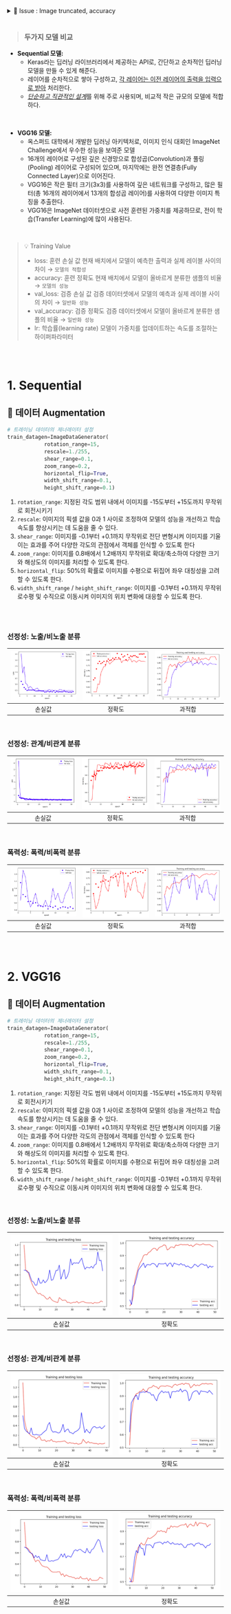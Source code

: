 <details>
<summary> 📌 Issue : Image truncated, accuracy</summary><br>

- try1. PIL 라이브러리로 파일 손상 검사 돌려봄 → 이미지 손상은 X
- try2. `ImageFile.LOAD_TRUNCATED_IMAGES = True` 설정
    - 트레이닝 돌리면 돌아는 가는데 예상보다 더 **accuracy가 낮게나옴**
    - 이미지가 잘려서 파일 일부만 입력으로 들어가서인듯
- try3. 데이터 형상 상수 정의 - 사진 크기 설정
    - 코랩(GPU) - 세션이 자꾸 죽음
    - 주피터(CPU) - 600*600 으로 돌리면 → ETA: 4시간 이상
        - 집가서 서브 노트북으로 돌려보기…
    - image size=256*256, batch size=10/5, epoch=3
    - image size=512*512, batch size=5, epoch=10
  
    - image size=256*256, batch size=5, epoch=10

    - **image size=256*256, batch size=8, epoch=10 `best`**    
    - image size=256*256, batch size=16, epoch=10      
    - image size=256*256, batch size16, epoch=30
        - 30으로 돌렸는데 다 안돌아감


        
    - image size=256*256, batch size=32, epoch=10
        
- try4. 이미지 resize
- 1000*1000 돌려본 결과 공유 → 데이터 더 수집해야할지 말지
    - 코랩에서는 세션 죽음, RAM 부족
    - CNN 모델에서 일반적으로 작은 이미지를 사용하는 이유
        
        <u>모델 복잡성:</u> CNN 모델은 보통 이미지의 로컬 패턴과 구조를 학습하기 위해 작은 합성곱 필터를 사용합니다. 작은 이미지에서도 로컬 패턴을 잘 파악할 수 있으며, 이미지를 크게 하면 이러한 로컬 패턴이 희석될 수 있습니다. 따라서 작은 이미지 크기로 충분한 성능을 얻을 수 있습니다.
        
        <u>Overfitting의 위험 감소:</u> 큰 이미지를 사용하면 모델이 작은 세부 사항에 더 많이 fitting되는 경향이 있습니다. 작은 이미지에서는 학습 데이터의 다양성을 잘 반영하고 일반화된 모델을 학습하는 데 도움이 될 수 있습니다.
        
        라고 합니다.. </details><br>

> ### 두가지 모델 비교 

- **Sequential 모델:**
    - Keras라는 딥러닝 라이브러리에서 제공하는 API로, 간단하고 순차적인 딥러닝 모델을 만들 수 있게 해준다.
    - 레이어를 순차적으로 쌓아 구성하고, <u>각 레이어는 이전 레이어의 출력을 입력으로 받아</u> 처리한다.
    - <u><i>단순하고 직관적인 설계</i></u>를 위해 주로 사용되며, 비교적 작은 규모의 모델에 적합하다. 

<br>

- **VGG16 모델:**
    - 옥스퍼드 대학에서 개발한 딥러닝 아키텍처로, 이미지 인식 대회인 ImageNet Challenge에서 우수한 성능을 보여준 모델
    - 16개의 레이어로 구성된 깊은 신경망으로 합성곱(Convolution)과 풀링(Pooling) 레이어로 구성되어 있으며, 마지막에는 완전 연결층(Fully Connected Layer)으로 이어진다.
    - VGG16은 작은 필터 크기(3x3)를 사용하여 깊은 네트워크를 구성하고, 많은 필터(총 16개의 레이어에서 13개의 합성곱 레이어)를 사용하여 다양한 이미지 특징을 추출한다.
    - VGG16은 ImageNet 데이터셋으로 사전 훈련된 가중치를 제공하므로, 전이 학습(Transfer Learning)에 많이 사용된다.

<br>

> 💡 Training Value
>- loss: 훈련 손실 값
현재 배치에서 모델이 예측한 출력과 실제 레이블 사이의 차이 → `모델의 적합성`
>- accuracy: 훈련 정확도
>현재 배치에서 모델이 올바르게 분류한 샘플의 비율 → `모델의 성능`
>- val_loss: 검증 손실 값 
검증 데이터셋에서 모델의 예측과 실제 레이블 사이의 차이 → `일반화 성능`
>- val_accuracy: 검증 정확도
검증 데이터셋에서 모델이 올바르게 분류한 샘플의 비율 → `일반화 성능`
>- lr: 학습률(learning rate)
모델이 가중치를 업데이트하는 속도를 조절하는 하이퍼파라미터

<br><br>

# 1. Sequential

## 🌟 데이터 Augmentation

```python
# 트레이닝 데이터의 제너레이터 설정
train_datagen=ImageDataGenerator(
			rotation_range=15,
			rescale=1./255,
			shear_range=0.1,
			zoom_range=0.2,
			horizontal_flip=True,
			width_shift_range=0.1,
			height_shift_range=0.1)
```

1. `rotation_range`: 지정된 각도 범위 내에서 이미지를 -15도부터 +15도까지 무작위로 회전시키기
2. `rescale`: 이미지의 픽셀 값을 0과 1 사이로 조정하여 모델의 성능을 개선하고 학습 속도를 향상시키는 데 도움을 줄 수 있다.
3. `shear_range`: 이미지를  -0.1부터 +0.1까지 무작위로 전단 변형시켜 이미지를 기울이는 효과를 주어 다양한 각도의 관점에서 객체를 인식할 수 있도록 한다
4. `zoom_range`: 이미지를 0.8배에서 1.2배까지 무작위로  확대/축소하여 다양한 크기와 해상도의 이미지를 처리할 수 있도록 한다. 
5. `horizontal_flip`: 50%의 확률로 이미지를 수평으로 뒤집어 좌우 대칭성을 고려할 수 있도록 한다.
6. `width_shift_range` / `height_shift_range`: 이미지를 -0.1부터 +0.1까지 무작위로수평 및 수직으로 이동시켜 이미지의 위치 변화에 대응할 수 있도록 한다.



<br><br>

### 선정성: 노출/비노출 분류
| ![손실값](./sequential/img/노출/노출loss.png) | ![정확도](./sequential/img/노출/노출accur.png) | ![과적합](./sequential/img/노출/노출overfit.png) |
|:---:|:---:|:---:|
| 손실값 | 정확도 | 과적합 |


<br>

### 선정성: 관계/비관계 분류 
| ![손실값](./sequential/img/관계/관계loss.png) | ![정확도](./sequential/img/관계/관계accur.png) | ![과적합](./sequential/img/관계/관계overfit.png) |
|:---:|:---:|:---:|
| 손실값 | 정확도 | 과적합 |


<br>

### 폭력성: 폭력/비폭력 분류
| ![손실값](./sequential/img/폭력/폭력loss.png) | ![정확도](./sequential/img/폭력/폭력accur.png) | ![과적합](./sequential/img/폭력/폭력overfit.png) |
|:---:|:---:|:---:|
| 손실값 | 정확도 | 과적합 |

<br><br>

# 2. VGG16

## 🌟 데이터 Augmentation

```python
# 트레이닝 데이터의 제너레이터 설정
train_datagen=ImageDataGenerator(
			rotation_range=15,
			rescale=1./255,
			shear_range=0.1,
			zoom_range=0.2,
			horizontal_flip=True,
			width_shift_range=0.1,
			height_shift_range=0.1)
```

1. `rotation_range`: 지정된 각도 범위 내에서 이미지를 -15도부터 +15도까지 무작위로 회전시키기
2. `rescale`: 이미지의 픽셀 값을 0과 1 사이로 조정하여 모델의 성능을 개선하고 학습 속도를 향상시키는 데 도움을 줄 수 있다.
3. `shear_range`: 이미지를  -0.1부터 +0.1까지 무작위로 전단 변형시켜 이미지를 기울이는 효과를 주어 다양한 각도의 관점에서 객체를 인식할 수 있도록 한다
4. `zoom_range`: 이미지를 0.8배에서 1.2배까지 무작위로  확대/축소하여 다양한 크기와 해상도의 이미지를 처리할 수 있도록 한다. 
5. `horizontal_flip`: 50%의 확률로 이미지를 수평으로 뒤집어 좌우 대칭성을 고려할 수 있도록 한다.
6. `width_shift_range` / `height_shift_range`: 이미지를 -0.1부터 +0.1까지 무작위로수평 및 수직으로 이동시켜 이미지의 위치 변화에 대응할 수 있도록 한다.

<br>

### 선정성: 노출/비노출 분류
| ![손실값](./VGG/img/노출/노출loss.png) | ![정확도](./VGG/img/노출/노출accur.png) |
|:---:|:---:|
| 손실값 | 정확도 |

<br>

### 선정성: 관계/비관계 분류 
| ![손실값](./VGG/img/관계/관계loss.png) | ![정확도](./VGG/img/관계/관계accur.png) |
|:---:|:---:|
| 손실값 | 정확도 |


<br>

### 폭력성: 폭력/비폭력 분류
| ![손실값](./VGG/img/폭력/폭력loss.png) | ![정확도](./VGG//img/폭력/폭력accur.png) |
|:---:|:---:|
| 손실값 | 정확도 |
